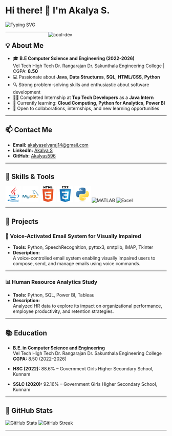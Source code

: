 # Hi there! 👋 I'm Akalya S.

<p align="left">
  <img src="https://readme-typing-svg.demolab.com?font=Fira+Code&weight=700&size=24&duration=3000&pause=800&color=89DDFF&vCenter=true&width=500&lines=Aspiring+Software+Developer;Java+%7C+SQL+%7C+Data+Structures;Continuous+Learner+%7C+Creative+Thinker" alt="Typing SVG" />
</p>

<img align="right" src="https://camo.githubusercontent.com/1effdbbd80ddf745de7ea9e4ba346cc9c8d193f6c5f661ee7a8b145d4c8aaa88/68747470733a2f2f6d69726f2e6d656469756d2e636f6d2f76322f726573697a653a6669743a313430302f302a7942764135436e455833536434616f642e676966" alt="cool-dev" width="370"/>

---

## 💡 About Me

- 🎓 **B.E Computer Science and Engineering (2022-2026)**  
  Vel Tech High Tech Dr. Rangarajan Dr. Sakunthala Engineering College | CGPA: **8.50**
- 💻 Passionate about **Java**, **Data Structures**, **SQL**, **HTML/CSS**, **Python**
- 🔍 Strong problem-solving skills and enthusiastic about software development
- 🧑‍💻 Completed Internship at **Top Tech Developers** as a **Java Intern**
- 🌱 Currently learning: **Cloud Computing**, **Python for Analytics**, **Power BI**
- 🤝 Open to collaborations, internships, and new learning opportunities

---

## 📫 Contact Me

- **Email:** akalyaselvaraj14@gmail.com  
- **LinkedIn:** [Akalya S](http://www.linkedin.com/in/akalya-selvaraj-04a2a7275)  
- **GitHub:** [Akalyas596](https://github.com/Akalyas596)

---

## 🔧 Skills & Tools

<p align="left">
  <img src="https://raw.githubusercontent.com/devicons/devicon/master/icons/java/java-original.svg" alt="Java" width="50" height="50"/>
  <img src="https://raw.githubusercontent.com/devicons/devicon/master/icons/mysql/mysql-original-wordmark.svg" alt="MySQL" width="50" height="50"/>
  <img src="https://raw.githubusercontent.com/devicons/devicon/master/icons/html5/html5-original-wordmark.svg" alt="HTML5" width="50" height="50"/>
  <img src="https://raw.githubusercontent.com/devicons/devicon/master/icons/css3/css3-original-wordmark.svg" alt="CSS3" width="50" height="50"/>
  <img src="https://raw.githubusercontent.com/devicons/devicon/master/icons/python/python-original.svg" alt="Python" width="50" height="50"/>
  <img src="https://upload.wikimedia.org/wikipedia/commons/2/21/Matlab_Logo.png" alt="MATLAB" width="50" height="50"/>
  <img src="https://img.icons8.com/color/48/000000/microsoft-excel-2019--v1.png" alt="Excel" width="50" height="50"/>
</p>

---

## 🚀 Projects

### 📧 Voice-Activated Email System for Visually Impaired

- **Tools:** Python, SpeechRecognition, pyttsx3, smtplib, IMAP, Tkinter  
- **Description:**  
  A voice-controlled email system enabling visually impaired users to compose, send, and manage emails using voice commands.

---

### 📊 Human Resource Analytics Study

- **Tools:** Python, SQL, Power BI, Tableau  
- **Description:**  
  Analyzed HR data to explore its impact on organizational performance, employee productivity, and retention strategies.

---

## 📚 Education

- **B.E. in Computer Science and Engineering**  
  Vel Tech High Tech Dr. Rangarajan Dr. Sakunthala Engineering College  
  **CGPA:** 8.50 (2022–2026)

- **HSC (2022):** 88.6% – Government Girls Higher Secondary School, Kunnam  
- **SSLC (2020):** 92.16% – Government Girls Higher Secondary School, Kunnam

---

## 🌟 GitHub Stats

<p align="left">
  <img src="https://github-readme-stats.vercel.app/api?username=Akalyas596&show_icons=true&theme=tokyonight&hide_border=true&border_radius=20" width="45%" alt="GitHub Stats" />
  <img src="https://github-readme-streak-stats.herokuapp.com/?user=Akalyas596&theme=tokyonight&hide_border=true&border_radius=20" width="46%" alt="GitHub Streak" />
</p>

---
